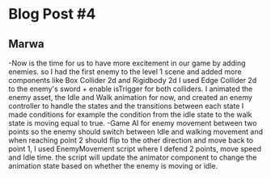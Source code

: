 <h1> Blog Post #4 </h1>
<h2>Marwa</h2>
-Now is the time for us to have more excitement in our game by adding enemies. so I had the first enemy to the level 1 scene and added more components like Box Collider 2d and Rigidbody 2d I used Edge Collider 2d to the enemy's sword + enable isTrigger for both colliders.
I animated the enemy asset, the Idle and Walk animation for now, and created an enemy controller to handle the states and the transitions between each state I made conditions for example the condition from the idle state to the walk state is moving equal to true.
-Game AI for enemy movement between two points so the enemy should switch between Idle and walking movement and when reaching point 2 should flip to the other direction and move back to point 1, I used EnemyMovement script where I defend 2 points, move speed and Idle time.
the script will  update the animator component to change the animation state based on whether the enemy is moving or idle.
